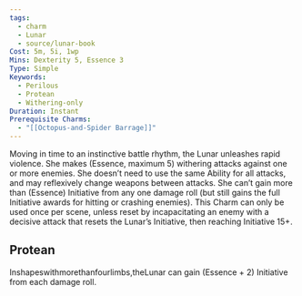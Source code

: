 ```yaml
---
tags:
  - charm
  - Lunar
  - source/lunar-book
Cost: 5m, 5i, 1wp
Mins: Dexterity 5, Essence 3
Type: Simple
Keywords:
  - Perilous
  - Protean
  - Withering-only
Duration: Instant
Prerequisite Charms:
  - "[[Octopus-and-Spider Barrage]]"
---
```

Moving in time to an instinctive battle rhythm, the Lunar unleashes rapid violence. She makes (Essence, maximum 5) withering attacks against one or more enemies. She doesn’t need to use the same Ability for all attacks, and may reflexively change weapons between attacks. She can’t gain more than (Essence) Initiative from any one damage roll (but still gains the full Initiative awards for hitting or crashing enemies). This Charm can only be used once per scene, unless reset by incapacitating an enemy with a decisive attack that resets the Lunar’s Initiative, then reaching Initiative 15+. 
## Protean 

Inshapeswithmorethanfourlimbs,theLunar can gain (Essence + 2) Initiative from each damage roll.